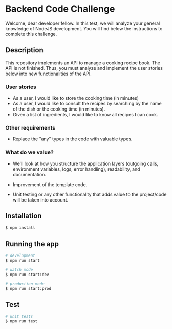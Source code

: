 # Backend Code Challenge

Welcome, dear developer fellow. In this test, we will analyze your general knowledge of NodeJS development. You will find below the instructions to complete this challenge.

## Description

This repository implements an API to manage a cooking recipe book. The API is not finished. Thus, you must analyze and implement the user stories below into new functionalities of the API.

### User stories

- As a user, I would like to store the cooking time (in minutes)
- As a user, I would like to consult the recipes by searching by the name of the dish or the cooking time (in minutes).
- Given a list of ingredients, I would like to know all recipes I can cook.

### Other requirements
- Replace the "any" types in the code with valuable types.
### What do we value?

- We'll look at how you structure the application layers (outgoing calls, environment variables, logs, error handling), readability, and documentation.

- Improvement of the template code.

- Unit testing or any other functionality that adds value to the project/code will be taken into account.

## Installation

```bash
$ npm install
```

## Running the app

```bash
# development
$ npm run start

# watch mode
$ npm run start:dev

# production mode
$ npm run start:prod
```

## Test

```bash
# unit tests
$ npm run test

```
